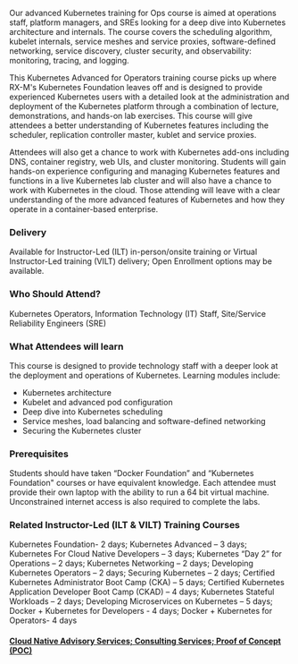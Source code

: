 <!-- Kubernetes for Ops -->

Our advanced Kubernetes training for Ops course is aimed at operations staff, platform managers, and SREs looking for a deep dive into Kubernetes architecture and internals. The course covers the scheduling algorithm, kubelet internals, service meshes and service proxies, software-defined networking, service discovery, cluster security, and observability: monitoring, tracing, and logging.

This Kubernetes Advanced for Operators training course picks up where RX-M's Kubernetes Foundation leaves off and is designed to provide experienced Kubernetes users with a detailed look at the administration and deployment of the Kubernetes platform through a combination of lecture, demonstrations, and hands-on lab exercises. This course will give attendees a better understanding of Kubernetes features including the scheduler, replication controller master, kublet and service proxies.

Attendees will also get a chance to work with Kubernetes add-ons including DNS, container registry, web UIs, and cluster monitoring. Students will gain hands-on experience configuring and managing Kubernetes features and functions in a live Kubernetes lab cluster and will also have a chance to work with Kubernetes in the cloud. Those attending will leave with a clear understanding of the more advanced features of Kubernetes and how they operate in a container-based enterprise.


### Delivery

Available for Instructor-Led (ILT) in-person/onsite training or Virtual Instructor-Led training (VILT) delivery; Open Enrollment options may be available.


### Who Should Attend?

Kubernetes Operators, Information Technology (IT) Staff, Site/Service Reliability Engineers (SRE)


### What Attendees will learn

This course is designed to provide technology staff with a deeper look at the deployment and operations of Kubernetes. Learning modules include:

- Kubernetes architecture
- Kubelet and advanced pod configuration
- Deep dive into Kubernetes scheduling
- Service meshes, load balancing and software-defined networking
- Securing the Kubernetes cluster


### Prerequisites

Students should have taken “Docker Foundation” and “Kubernetes Foundation" courses or have equivalent knowledge. Each attendee must provide their own laptop with the ability to run a 64 bit virtual machine. Unconstrained internet access is also required to complete the labs.


### Related  Instructor-Led (ILT & VILT) Training Courses

Kubernetes Foundation- 2 days; Kubernetes Advanced – 3 days; Kubernetes For Cloud Native Developers – 3 days; Kubernetes “Day 2” for Operations – 2 days; Kubernetes Networking – 2 days; Developing Kubernetes Operators – 2 days; Securing Kubernetes – 2 days; Certified Kubernetes Administrator Boot Camp (CKA) – 5 days; Certified Kubernetes Application Developer Boot Camp (CKAD) – 4 days; Kubernetes Stateful Workloads – 2 days; Developing Microservices on Kubernetes – 5 days; Docker + Kubernetes for Developers - 4 days;  Docker + Kubernetes for Operators- 4 days


#### [Cloud Native Advisory Services; Consulting Services; Proof of Concept (POC)](https://rx-m.com/cloud-native-consulting/)
